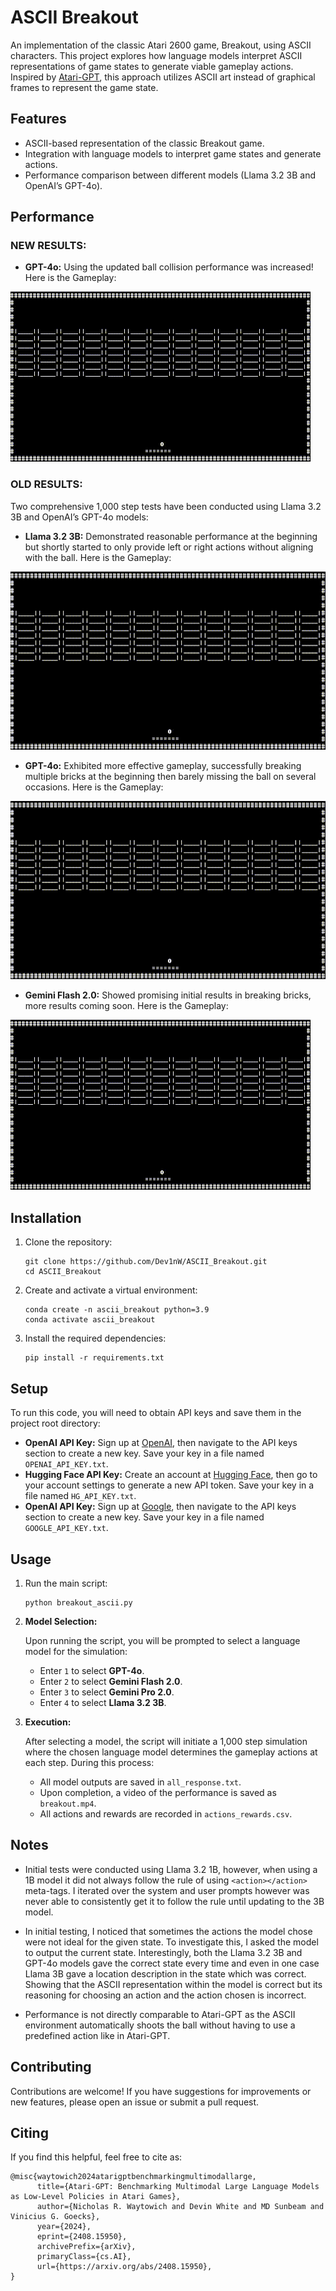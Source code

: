 # ASCII Breakout

An implementation of the classic Atari 2600 game, Breakout, using ASCII characters. This project explores how language models interpret ASCII representations of game states to generate viable gameplay actions. Inspired by [Atari-GPT](https://arxiv.org/abs/2408.15950), this approach utilizes ASCII art instead of graphical frames to represent the game state.

## Features

- ASCII-based representation of the classic Breakout game.
- Integration with language models to interpret game states and generate actions.
- Performance comparison between different models (Llama 3.2 3B and OpenAI’s GPT-4o).

## Performance

### NEW RESULTS:

- **GPT-4o:** Using the updated ball collision performance was increased! Here is the Gameplay:

![4o_video](videos/gpt4o_new.gif)

### OLD RESULTS:
Two comprehensive 1,000 step tests have been conducted using Llama 3.2 3B and OpenAI’s GPT-4o models:

- **Llama 3.2 3B:** Demonstrated reasonable performance at the beginning but shortly started to only provide left or right actions without aligning with the ball. Here is the Gameplay:

![Llama_video](videos/llama_3b.gif)

- **GPT-4o:** Exhibited more effective gameplay, successfully breaking multiple bricks at the beginning then barely missing the ball on several occasions. Here is the Gameplay:

![4o_video](videos/gpt_4o.gif)

- **Gemini Flash 2.0:** Showed promising initial results in breaking bricks, more results coming soon. Here is the Gameplay:

![gemini_video](videos/gemini_flash.gif)

## Installation

1. Clone the repository:

   ```
   git clone https://github.com/Dev1nW/ASCII_Breakout.git
   cd ASCII_Breakout
   ```

2. Create and activate a virtual environment:

   ```
   conda create -n ascii_breakout python=3.9
   conda activate ascii_breakout
   ```

3. Install the required dependencies:

   ```
   pip install -r requirements.txt
   ```

## Setup

To run this code, you will need to obtain API keys and save them in the project root directory:

- **OpenAI API Key:** Sign up at [OpenAI](https://openai.com/), then navigate to the API keys section to create a new key. Save your key in a file named `OPENAI_API_KEY.txt`.
- **Hugging Face API Key:** Create an account at [Hugging Face](https://huggingface.co/), then go to your account settings to generate a new API token. Save your key in a file named `HG_API_KEY.txt`.
- **OpenAI API Key:** Sign up at [Google](https://ai.google.dev), then navigate to the API keys section to create a new key. Save your key in a file named `GOOGLE_API_KEY.txt`.

## Usage

1. Run the main script:

   ```
   python breakout_ascii.py
   ```
2. **Model Selection:**

   Upon running the script, you will be prompted to select a language model for the simulation:

   - Enter `1` to select **GPT-4o**.
   - Enter `2` to select **Gemini Flash 2.0**.
   - Enter `3` to select **Gemini Pro 2.0**.
   - Enter `4` to select **Llama 3.2 3B**.

3. **Execution:**

   After selecting a model, the script will initiate a 1,000 step simulation where the chosen language model determines the gameplay actions at each step. During this process:

   - All model outputs are saved in `all_response.txt`.
   - Upon completion, a video of the performance is saved as `breakout.mp4`.
   - All actions and rewards are recorded in `actions_rewards.csv`.

## Notes

- Initial tests were conducted using Llama 3.2 1B, however, when using a 1B model it did not always follow the rule of using `<action></action>` meta-tags. I iterated over the system and user prompts however was never able to consistently get it to follow the rule until updating to the 3B model. 

- In initial testing, I noticed that sometimes the actions the model chose were not ideal for the given state. To investigate this, I asked the model to output the current state. Interestingly, both the Llama 3.2 3B and GPT-4o models gave the correct state every time and even in one case Llama 3B gave a location description in the state which was correct. Showing that the ASCII representation within the model is correct but its reasoning for choosing an action and the action chosen is incorrect.

- Performance is not directly comparable to Atari-GPT as the ASCII environment automatically shoots the ball without having to use a predefined action like in Atari-GPT. 


## Contributing

Contributions are welcome! If you have suggestions for improvements or new features, please open an issue or submit a pull request.

## Citing

If you find this helpful, feel free to cite as:
```
@misc{waytowich2024atarigptbenchmarkingmultimodallarge,
      title={Atari-GPT: Benchmarking Multimodal Large Language Models as Low-Level Policies in Atari Games}, 
      author={Nicholas R. Waytowich and Devin White and MD Sunbeam and Vinicius G. Goecks},
      year={2024},
      eprint={2408.15950},
      archivePrefix={arXiv},
      primaryClass={cs.AI},
      url={https://arxiv.org/abs/2408.15950}, 
}
```

